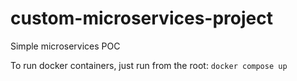# custom-microservices-project

Simple microservices POC

To run docker containers, just run from the root:
`docker compose up`
